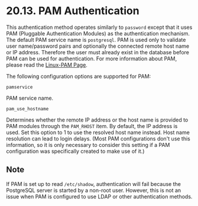 # 20.13. PAM Authentication

This authentication method operates similarly to `password` except that it uses PAM \(Pluggable Authentication Modules\) as the authentication mechanism. The default PAM service name is `postgresql`. PAM is used only to validate user name/password pairs and optionally the connected remote host name or IP address. Therefore the user must already exist in the database before PAM can be used for authentication. For more information about PAM, please read the [Linux-PAM Page](https://www.kernel.org/pub/linux/libs/pam/).

The following configuration options are supported for PAM:

`pamservice`

PAM service name.

`pam_use_hostname`

Determines whether the remote IP address or the host name is provided to PAM modules through the `PAM_RHOST` item. By default, the IP address is used. Set this option to 1 to use the resolved host name instead. Host name resolution can lead to login delays. \(Most PAM configurations don't use this information, so it is only necessary to consider this setting if a PAM configuration was specifically created to make use of it.\)

## Note

If PAM is set up to read `/etc/shadow`, authentication will fail because the PostgreSQL server is started by a non-root user. However, this is not an issue when PAM is configured to use LDAP or other authentication methods.

